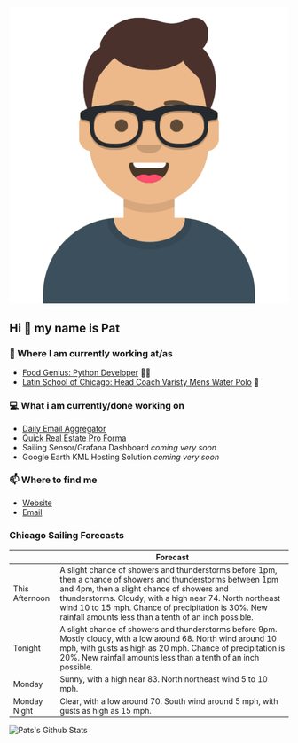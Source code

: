 [![Social banner for p-j-falconer](https://raw.githubusercontent.com/P-J-FALCONER/P-J-FALCONER/master/assets/avataaars.svg)](https://patfalconer.com/)
## Hi :wave: my name is Pat

### 💼 Where I am currently working at/as
- [Food Genius: Python Developer](https://getfoodgenius.com/) 🍔🐍
- [Latin School of Chicago: Head Coach Varisty Mens Water Polo](https://www.latinschool.org/) 🤽


### 💻 What i am currently/done working on
 - [Daily Email Aggregator](https://github.com/P-J-FALCONER/dott_daily_mail)
 - [Quick Real Estate Pro Forma](https://github.com/P-J-FALCONER/henry)
 - Sailing Sensor/Grafana Dashboard *coming very soon*
 - Google Earth KML Hosting Solution *coming very soon*

### 📫 Where to find me
 - [Website](https://patfalconer.com/)
 - [Email](mailto:patrick.j.falconer@gmail.com)


### Chicago Sailing Forecasts
|   | Forecast  |
|---|---|
| This Afternoon | A slight chance of showers and thunderstorms before 1pm, then a chance of showers and thunderstorms between 1pm and 4pm, then a slight chance of showers and thunderstorms. Cloudy, with a high near 74. North northeast wind 10 to 15 mph. Chance of precipitation is 30%. New rainfall amounts less than a tenth of an inch possible. |
| Tonight | A slight chance of showers and thunderstorms before 9pm. Mostly cloudy, with a low around 68. North wind around 10 mph, with gusts as high as 20 mph. Chance of precipitation is 20%. New rainfall amounts less than a tenth of an inch possible. |
| Monday | Sunny, with a high near 83. North northeast wind 5 to 10 mph. |
| Monday Night | Clear, with a low around 70. South wind around 5 mph, with gusts as high as 15 mph. |

![Pats's Github Stats](https://github-readme-stats.vercel.app/api?username=p-j-falconer&show_icons=true&theme=radical)

